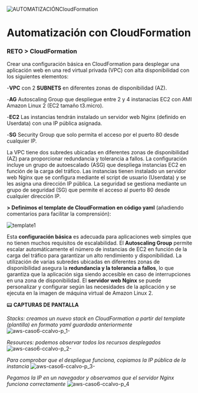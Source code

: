 ![AUTOMATIZACIÓNCloudFormation](https://user-images.githubusercontent.com/126183973/224106728-fae51680-5785-4138-816c-f14313781eba.png)

# Automatización con CloudFormation

### RETO > CloudFormation

Crear una configuración básica en CloudFormation para desplegar una aplicación web en una red virtual privada (VPC) con alta disponibilidad con los siguientes elementos:

   -**VPC** con 2 **SUBNETS** en diferentes zonas de disponibilidad (AZ).
  
  -**AG** Autoscaling Group que despliegue entre 2 y 4 instanacias EC2 con AMI Amazon Linux 2 (EC2 tamaño t3.micro).
  
  -**EC2** Las instancias tendrán instalado un servidor web Nginx (definido en Userdata) con una IP pública asignada.
  
  -**SG** Security Group que solo permita el acceso por el puerto 80 desde cualquier IP.
  
La VPC tiene dos subredes ubicadas en diferentes zonas de disponibilidad (AZ) para proporcionar redundancia y tolerancia a fallos. La configuración incluye un grupo de autoescalado (ASG) que despliega instancias EC2 en función de la carga del tráfico. Las instancias tienen instalado un servidor web Nginx que se configura mediante el script de usuario (Userdata) y se les asigna una dirección IP pública. La seguridad se gestiona mediante un grupo de seguridad (SG) que permite el acceso al puerto 80 desde cualquier dirección IP.
 
**> Definimos el template de CloudFormation en código yaml** (añadiendo comentarios para facilitar la comprensión):

![template1](https://user-images.githubusercontent.com/126183973/224559743-30b56d3a-29b0-450c-88cb-f408f443e0e8.png)

Esta **configuración básica** es adecuada para aplicaciones web simples que no tienen muchos requisitos de escalabilidad. El **Autoscaling Group** permite escalar automáticamente el número de instancias de EC2 en función de la carga del tráfico para garantizar un alto rendimiento y disponibilidad. La utilización de varias subredes ubicadas en diferentes zonas de disponibilidad asegura la **redundancia y la tolerancia a fallos**, lo que garantiza que la aplicación siga siendo accesible en caso de interrupciones en una zona de disponibilidad. El **servidor web Nginx** se puede personalizar y configurar según las necesidades de la aplicación y se ejecuta en la imagen de máquina virtual de Amazon Linux 2.

:pager: **CAPTURAS DE PANTALLA**

_Stacks: creamos un nuevo stack en CloudFormation a partir del template (plantilla) en formato yaml guardada anteriormente_
![aws-caso6-ccalvo-p_1-](https://user-images.githubusercontent.com/126183973/224560266-3d06c4e8-266c-4540-a32a-e6292319d131.jpg)

_Resources: podemos observar todos los recursos desplegados_
![aws-caso6-ccalvo-p_2-](https://user-images.githubusercontent.com/126183973/224560278-ef887ace-d831-4f1f-bfa6-0418ad334468.jpg)

_Para comprobar que el despliegue funciona, copiamos la IP pública de la instancia_
![aws-caso6-ccalvo-p_3-](https://user-images.githubusercontent.com/126183973/224560286-c450eea8-da7a-4751-a739-6175544e6d7d.jpg)

_Pegamos la IP en un navegador y observamos que el servidor Nginx funciona correctamente_
![aws-caso6-ccalvo-p_4](https://user-images.githubusercontent.com/126183973/224560294-71746857-db89-4c9c-a0fe-c66469efcc38.jpg)
